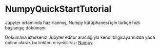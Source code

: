 # NumpyQuickStartTutorial
Jupyter ortamında hazırlanmış, Numpy kütüphanesi için türkçe hızlı başlangıç dökümanı.

Dökümana isterseniz Jupyter editör aracılığıyla kendi bilgisayarınızda yada online olarak bu linkten erişebilirsiz:
[Numpy](https://github.com/IbrahimCanKALYA/NumpyQuickStartTutorial/blob/master/numpyTutorial.ipynb)
